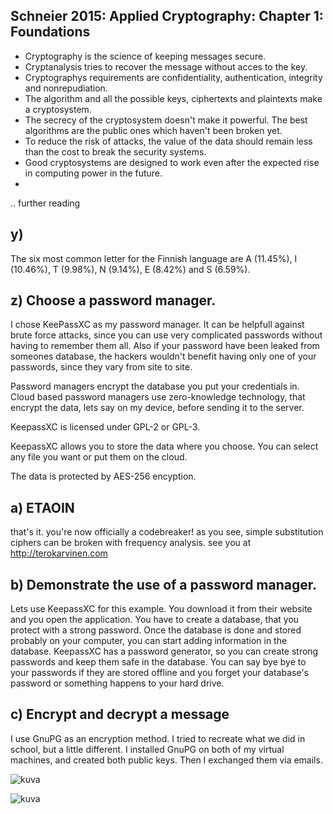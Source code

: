 ## Schneier 2015: Applied Cryptography: Chapter 1: Foundations

* Cryptography is the science of keeping messages secure.
* Cryptanalysis tries to recover the message without acces to the key.
* Cryptographys requirements are confidentiality, authentication, integrity and nonrepudiation.
* The algorithm and all the possible keys, ciphertexts and plaintexts make a cryptosystem.
* The secrecy of the cryptosystem doesn't make it powerful. The best algorithms are the public ones which haven't been broken yet.
* To reduce the risk of attacks, the value of the data should remain less than the cost to break the security systems.
* Good cryptosystems are designed to work even after the expected rise in computing power in the future.
* 
.. further reading

## y)
The six most common letter for the Finnish language are A (11.45%), I (10.46%), T (9.98%), N (9.14%), E (8.42%) and S (6.59%).

## z) Choose a password manager.

I chose KeePassXC as my password manager. It can be helpfull against brute force attacks, since you can use very complicated passwords without having to remember them all. Also if your password have been leaked from someones database, the hackers wouldn't benefit having only one of your passwords, since they vary from site to site.

Password managers encrypt the database you put your credentials in. Cloud based password managers use zero-knowledge technology, that encrypt the data, lets say on my device, before sending it to the server. 

KeepassXC is licensed under GPL-2 or GPL-3.

KeepassXC allows you to store the data where you choose. You can select any file you want or put them on the cloud. 

The data is protected by AES-256 encyption.


## a) ETAOIN

that's it. you're now officially a codebreaker! as you see, simple substitution ciphers can be broken with frequency analysis. see you at http://terokarvinen.com


## b) Demonstrate the use of a password manager.

Lets use KeepassXC for this example. You download it from their website and you open the application. You have to create a database, that you protect with a strong password. Once the database is done and stored probably on your computer, you can start adding information in the database. KeepassXC has a password generator, so you can create strong passwords and keep them safe in the database. You can say bye bye to your passwords if they are stored offline and you forget your database's password or something happens to your hard drive.

## c) Encrypt and decrypt a message

I use GnuPG as an encryption method. I tried to recreate what we did in school, but a little different. I installed GnuPG on both of my virtual machines, and created both public keys. Then I exchanged them via emails.


![kuva](https://github.com/TuuHei/information-security/assets/122973223/7549db47-f996-488a-a696-523c676b5dee)

![kuva](https://github.com/TuuHei/information-security/assets/122973223/aaac68ee-da46-48ec-a4d4-2ed7458e2a4b)







